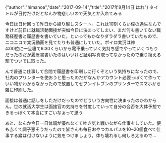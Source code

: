 {"author":"himanoa","date":"2017-09-14","title":"2017年9月14日 はれ"}
タイトルが日付だけだとなんか物悲しいので天気とか入れてみる

今日は日付回って昨日から繰り越しスタート。これは10割くらい僕の過失なんですけど前日に就職活動面接が突如今日に決まってしまい、まだ何も書いてない職務経歴書と履歴書を書いていた。といってもかなりダラダラ書いていたもので、ニコニコで実況動画を見てたりも普通にしていた。ボイロ実況は神  
4:00位に一旦寝て9:30くらいから電車乗っていく気持ち感でやっていくつもりだったのだが履歴書書いたのはいいけど証明写真取ってなかったので乗り換える駅でついでに取った。  

んで普通に仕事して合間で履歴書を印刷しに行くぞという気持ちになったので、社内のプリンターを使おうと思ったのだがなんかアカウント必要っぽくて作っていい物かわからなかったので放置してセブンイレブンのプリンターでスマホから雑に印刷した。

面接は普通に話しをしただけだったのでどういう方向性に決まったのかわからん。世の就活大学生は面接官の気持ちを忖度していって自分の合否を大体予想できるっぽくて本当にすごいなぁって思う

あと、なんか今日一日体調が優れなくて吐き気と戦いながら仕事をしていた。便も赤くて調子悪そうだったので皆さんも毎日おやつカルパスを10~20個食べて仕事する癖は付けないように気をつけましょう。体も壊れるし何しろ太るので…
